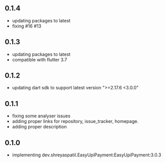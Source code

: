 ## 0.1.4

- updating packages to latest
- fixing #16 #13
## 0.1.3

- updating packages to latest
- compatible with flutter 3.7

## 0.1.2

- updating dart sdk to support latest version ">=2.17.6 <3.0.0"

## 0.1.1

- fixing some analyser issues
- adding proper links for repository, issue_tracker, homepage.
- adding proper description

## 0.1.0

- implementing dev.shreyaspatil.EasyUpiPayment:EasyUpiPayment:3.0.3
